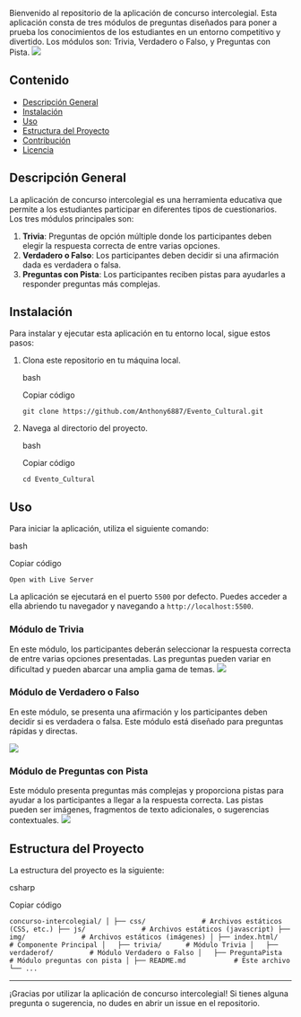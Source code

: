 Bienvenido al repositorio de la aplicación de concurso intercolegial. Esta aplicación consta de tres módulos de preguntas diseñados para poner a prueba los conocimientos de los estudiantes en un entorno competitivo y divertido. Los módulos son: Trivia, Verdadero o Falso, y Preguntas con Pista.
<img src="https://github.com/Anthony6887/Evento_Cultural/assets/109778441/ec62d9ec-6404-4ea1-8518-2f76ee4462c1">

## Contenido

-   [Descripción General](#descripci%C3%B3n-general)
-   [Instalación](#instalaci%C3%B3n)
-   [Uso](#uso)
-   [Estructura del Proyecto](#estructura-del-proyecto)
-   [Contribución](#contribuci%C3%B3n)
-   [Licencia](#licencia)

## Descripción General

La aplicación de concurso intercolegial es una herramienta educativa que permite a los estudiantes participar en diferentes tipos de cuestionarios. Los tres módulos principales son:

1.  **Trivia**: Preguntas de opción múltiple donde los participantes deben elegir la respuesta correcta de entre varias opciones.
2.  **Verdadero o Falso**: Los participantes deben decidir si una afirmación dada es verdadera o falsa.
3.  **Preguntas con Pista**: Los participantes reciben pistas para ayudarles a responder preguntas más complejas.

## Instalación

Para instalar y ejecutar esta aplicación en tu entorno local, sigue estos pasos:

1.  Clona este repositorio en tu máquina local.
    
    bash
    
    Copiar código
    
    `git clone https://github.com/Anthony6887/Evento_Cultural.git` 
    
2.  Navega al directorio del proyecto.
    
    bash
    
    Copiar código
    
    `cd Evento_Cultural` 
      

## Uso

Para iniciar la aplicación, utiliza el siguiente comando:

bash

Copiar código

`Open with Live Server` 

La aplicación se ejecutará en el puerto `5500` por defecto. Puedes acceder a ella abriendo tu navegador y navegando a `http://localhost:5500`.

### Módulo de Trivia

En este módulo, los participantes deberán seleccionar la respuesta correcta de entre varias opciones presentadas. Las preguntas pueden variar en dificultad y pueden abarcar una amplia gama de temas.
<img src="https://github.com/Anthony6887/Evento_Cultural/assets/109778441/a1d03fdc-c506-4aba-b261-418e6165a53b">

### Módulo de Verdadero o Falso

En este módulo, se presenta una afirmación y los participantes deben decidir si es verdadera o falsa. Este módulo está diseñado para preguntas rápidas y directas.

<img src="https://github.com/Anthony6887/Evento_Cultural/assets/109778441/36baf24c-8a5f-4b16-b7a9-e8ab40b00064">

### Módulo de Preguntas con Pista

Este módulo presenta preguntas más complejas y proporciona pistas para ayudar a los participantes a llegar a la respuesta correcta. Las pistas pueden ser imágenes, fragmentos de texto adicionales, o sugerencias contextuales.
<img src="https://github.com/Anthony6887/Evento_Cultural/assets/109778441/c98bdb4b-eddd-4c09-a467-e0fe35a0c834">
## Estructura del Proyecto

La estructura del proyecto es la siguiente:

csharp

Copiar código

`concurso-intercolegial/
│
├── css/              # Archivos estáticos (CSS, etc.)
├── js/              # Archivos estáticos (javascript)
├── img/              # Archivos estáticos (imágenes)
│
├── index.html/                 # Componente Principal
│   ├── trivia/      # Módulo Trivia
│   ├── verdaderof/         # Módulo Verdadero o Falso
│   ├── PreguntaPista           # Módulo preguntas con pista
│
├── README.md            # Este archivo
└── ...` 


----------

¡Gracias por utilizar la aplicación de concurso intercolegial! Si tienes alguna pregunta o sugerencia, no dudes en abrir un issue en el repositorio.
